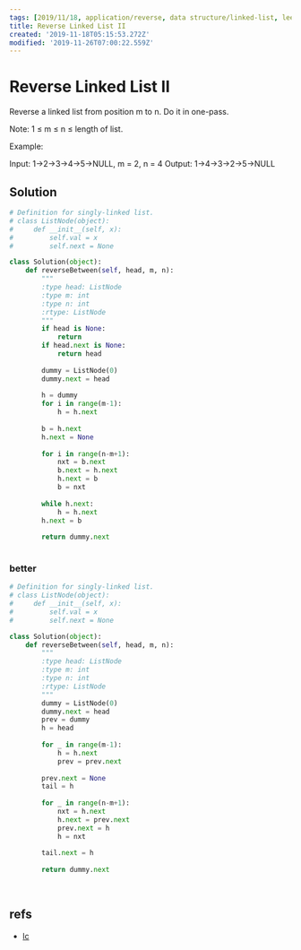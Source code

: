 ```yaml
---
tags: [2019/11/18, application/reverse, data structure/linked-list, leetcode/92]
title: Reverse Linked List II
created: '2019-11-18T05:15:53.272Z'
modified: '2019-11-26T07:00:22.559Z'
---
```


# Reverse Linked List II

Reverse a linked list from position m to n. Do it in one-pass.

Note: 1 ≤ m ≤ n ≤ length of list.

Example:

Input: 1->2->3->4->5->NULL, m = 2, n = 4
Output: 1->4->3->2->5->NULL

## Solution

```python
# Definition for singly-linked list.
# class ListNode(object):
#     def __init__(self, x):
#         self.val = x
#         self.next = None

class Solution(object):
    def reverseBetween(self, head, m, n):
        """
        :type head: ListNode
        :type m: int
        :type n: int
        :rtype: ListNode
        """
        if head is None:
            return
        if head.next is None:
            return head
        
        dummy = ListNode(0)
        dummy.next = head
        
        h = dummy
        for i in range(m-1):
            h = h.next
        
        b = h.next
        h.next = None
        
        for i in range(n-m+1):
            nxt = b.next
            b.next = h.next
            h.next = b
            b = nxt
            
        while h.next:
            h = h.next
        h.next = b
        
        return dummy.next
                 
```

### better

```python
# Definition for singly-linked list.
# class ListNode(object):
#     def __init__(self, x):
#         self.val = x
#         self.next = None

class Solution(object):
    def reverseBetween(self, head, m, n):
        """
        :type head: ListNode
        :type m: int
        :type n: int
        :rtype: ListNode
        """
        dummy = ListNode(0)
        dummy.next = head
        prev = dummy
        h = head
        
        for _ in range(m-1):
            h = h.next
            prev = prev.next
            
        prev.next = None
        tail = h
        
        for _ in range(n-m+1):
            nxt = h.next
            h.next = prev.next
            prev.next = h
            h = nxt
            
        tail.next = h
        
        return dummy.next
        
        
```

## refs

* [lc](https://leetcode.com/problems/reverse-linked-list-ii/)

